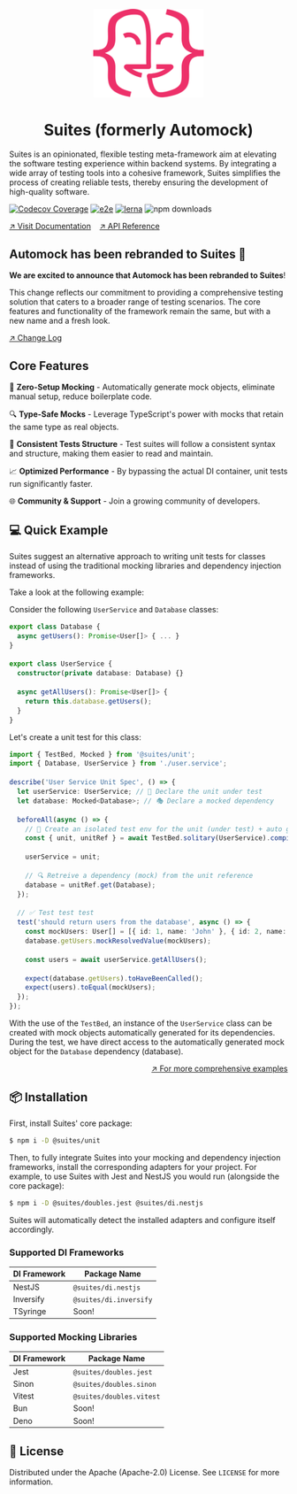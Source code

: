 <p align="center">
  <img width="200" src="https://raw.githubusercontent.com/suites-dev/suites/master/logo.png" alt="Logo" />
</p>

<h1 align="center">Suites (formerly Automock)</h1>

Suites is an opinionated, flexible testing meta-framework aim at elevating the software testing experience within
backend systems. By integrating a wide array of testing tools into a cohesive framework, Suites simplifies the process
of creating reliable tests, thereby ensuring the development of high-quality software.

[![Codecov Coverage](https://img.shields.io/codecov/c/github/suites-dev/suites/master.svg?style=flat-square)](https://codecov.io/gh/suites-dev/suites)
[![e2e](https://github.com/suites-dev/suites/actions/workflows/e2e.yml/badge.svg?branch=master)](https://github.com/suites-dev/suites/actions)
[![lerna](https://img.shields.io/badge/maintained%20with-lerna-cc00ff.svg)](https://lerna.js.org/)
![npm downloads](https://img.shields.io/npm/dm/@automock/jest.svg?label=%40automock%2Fjest)

[↗️ Visit Documentation](https://suites.dev/docs) &nbsp;&nbsp; [↗️ API Reference](https://suites.dev/api-reference)

## Automock has been rebranded to Suites 🎉

**We are excited to announce that Automock has been rebranded to Suites**!

This change reflects our commitment to providing a comprehensive testing solution that caters to a broader range of
testing scenarios. The core features and functionality of the framework remain the same, but with a new name and a fresh
look.

[↗️ Change Log](https://suites.dev/docs/getting-started/change-log)

## Core Features

🚀 **Zero-Setup Mocking** - Automatically generate mock objects, eliminate manual setup, reduce boilerplate code.

🔍 **Type-Safe Mocks** - Leverage TypeScript's power with mocks that retain the same type as real objects.

📄 **Consistent Tests Structure** - Test suites will follow a consistent syntax and structure, making them easier to
read and maintain.

📈 **Optimized Performance** - By bypassing the actual DI container, unit tests run significantly faster.

🌐 **Community & Support** - Join a growing community of developers.

## :computer: Quick Example

Suites suggest an alternative approach to writing unit tests for classes instead of using the traditional mocking
libraries and dependency injection frameworks.

Take a look at the following example:

Consider the following `UserService` and `Database` classes:

```typescript
export class Database {
  async getUsers(): Promise<User[]> { ... }
}

export class UserService {
  constructor(private database: Database) {}

  async getAllUsers(): Promise<User[]> {
    return this.database.getUsers();
  }
}
```

Let's create a unit test for this class:

```typescript
import { TestBed, Mocked } from '@suites/unit';
import { Database, UserService } from './user.service'; 

describe('User Service Unit Spec', () => {
  let userService: UserService; // 🧪 Declare the unit under test
  let database: Mocked<Database>; // 🎭 Declare a mocked dependency

  beforeAll(async () => {
    // 🚀 Create an isolated test env for the unit (under test) + auto generated mock objects
    const { unit, unitRef } = await TestBed.solitary(UserService).compile();

    userService = unit;

    // 🔍 Retreive a dependency (mock) from the unit reference
    database = unitRef.get(Database);
  });

  // ✅ Test test test
  test('should return users from the database', async () => {
    const mockUsers: User[] = [{ id: 1, name: 'John' }, { id: 2, name: 'Jane' }];
    database.getUsers.mockResolvedValue(mockUsers);

    const users = await userService.getAllUsers();

    expect(database.getUsers).toHaveBeenCalled();
    expect(users).toEqual(mockUsers);
  });
});
```

With the use of the `TestBed`, an instance of the `UserService` class can be created with mock objects automatically
generated for its dependencies. During the test, we have direct access to the automatically generated mock object for
the `Database` dependency (database).

<p align="right"><a href="https://suites.dev/docs/getting-started/examples">↗️ For more comprehensive examples</a></p>

## :package: Installation

First, install Suites' core package:

```bash
$ npm i -D @suites/unit
```

Then, to fully integrate Suites into your mocking and dependency injection frameworks, install the corresponding
adapters for your project. For example, to use Suites with Jest and NestJS you would run (alongside the core package):

```bash
$ npm i -D @suites/doubles.jest @suites/di.nestjs
````

Suites will automatically detect the installed adapters and configure itself accordingly.

### Supported DI Frameworks

| DI Framework | Package Name           |
|--------------|------------------------|
| NestJS       | `@suites/di.nestjs`    |
| Inversify    | `@suites/di.inversify` |
| TSyringe     | Soon!                  |

### Supported Mocking Libraries

| DI Framework | Package Name             |
|--------------|--------------------------|
| Jest         | `@suites/doubles.jest`   |
| Sinon        | `@suites/doubles.sinon`  |
| Vitest       | `@suites/doubles.vitest` |
| Bun          | Soon!                    |
| Deno         | Soon!                    |


## :scroll: License

Distributed under the Apache (Apache-2.0) License. See `LICENSE` for more information.
